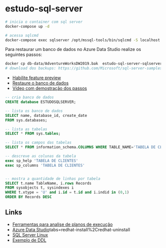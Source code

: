 # estudo-sql-server

```bash
# inicia o container com sql server
docker-compose up -d

# acessa sqlcmd
docker-compose exec sqlserver /opt/mssql-tools/bin/sqlcmd -S localhost -U sa -P 1234@abcd
```

Para restaurar um banco de dados no Azure Data Studio realize os seguintes passos:

```bash
docker cp db-data/AdventureWorksDW2019.bak  estudo-sql-server-sqlserver-1:/mnt/
# download dos backups: https://github.com/Microsoft/sql-server-samples/releases/tag/adventureworks
```
- [Habilite feature preview](https://learn.microsoft.com/pt-br/sql/azure-data-studio/preview-features?view=sql-server-ver16)
- [Restaure o banco de dados](https://learn.microsoft.com/en-us/sql/samples/adventureworks-install-configure?view=sql-server-ver16&tabs=data-studio#restore-to-sql-server)
- [Vídeo com demostração dos passos](https://www.youtube.com/watch?v=L1c4ZDRw0vg&ab_channel=NiravGandhi)

```sql
-- cria banco de dados
CREATE database ESTUDOSQLSERVER;

-- lista os banco de dados
SELECT name, database_id, create_date  
FROM sys.databases;

-- lista as tabelas
SELECT * FROM sys.tables;

-- lista os campos das tabelas
SELECT * FROM information_schema.COLUMNS WHERE TABLE_NAME='TABELA DE CLIENTES';

-- descreve as colunas da tabela
exec sp_help 'TABELA DE CLIENTES'
exec sp_columns 'TABELA DE CLIENTES'


-- mostra a quantidade de linhas por tabela
SELECT t.name TableName, i.rows Records
FROM sysobjects t, sysindexes i
WHERE t.xtype = 'U' and i.id = t.id and i.indid in (0,1)
ORDER BY Records DESC
```

## Links
- [Ferramentas para analise de planos de execução](https://stackoverflow.com/questions/46040555/how-to-view-execution-plans-in-sql-server-on-linux)
- [Azure Data Studio](https://learn.microsoft.com/en-us/sql/azure-data-studio/download-azure-data-studio?view=sql-server-ver16&)tabs=redhat-install%2Credhat-uninstall 
- [SQL Server Linux](https://learn.microsoft.com/pt-br/sql/linux/sql-server-linux-overview?view=sql-server-ver16)
- [Exemplo de DDL](https://github.com/IC12/SQL-Server/blob/main/SQL%20Server/Incluindo%20dados%20tabela%20produtos%20e%20clientes.sql)
